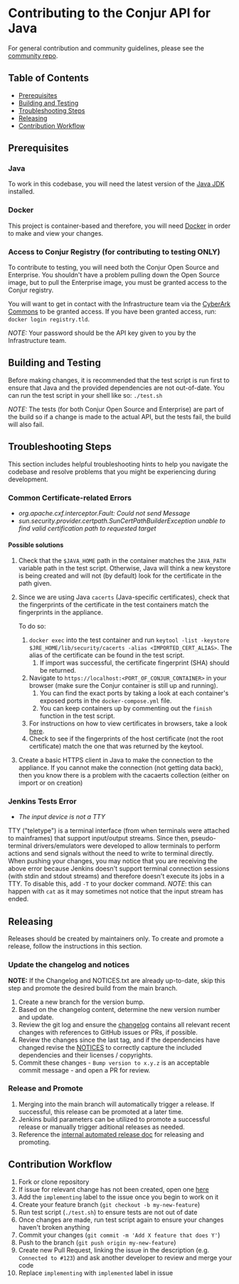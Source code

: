 # Contributing to the Conjur API for Java

For general contribution and community guidelines, please see the [community repo](https://github.com/cyberark/community).

## Table of Contents
- [Prerequisites](#prerequisites)
- [Building and Testing](#building-and-testing)
- [Troubleshooting Steps](#troubleshooting-steps)
- [Releasing](#releasing)
- [Contribution Workflow](#contribution-workflow)

## Prerequisites
### Java
To work in this codebase, you will need the latest version of the [Java JDK](https://www.oracle.com/technetwork/java/javase/downloads/jdk8-downloads-2133151.html) installed.

### Docker
This project is container-based and therefore, you will need [Docker](https://hub.docker.com/) in order to make and view your changes.

### Access to Conjur Registry (for contributing to testing ONLY)
To contribute to testing, you will need both the Conjur Open Source and Enterprise. You shouldn't have a problem pulling down the Open Source image, but to pull the Enterprise image, you must be granted access to the Conjur registry.

You will want to get in contact with the Infrastructure team via the [CyberArk Commons](https://discuss.cyberarkcommons.org/) to be granted access. If you have been granted access, run: `docker login registry.tld`.
 
_NOTE:_ Your password should be the API key given to you by the Infrastructure team.
 

## Building and Testing
Before making changes, it is recommended that the test script is run first to ensure that Java and the provided dependencies are not out-of-date.
You can run the test script in your shell like so:
`./test.sh`

_NOTE:_ The tests (for both Conjur Open Source and Enterprise) are part of the build so if a change is made to the actual API, but the tests fail, the build will also fail.

## Troubleshooting Steps
This section includes helpful troubleshooting hints to help you navigate the codebase and resolve problems that you might be experiencing during development.

### Common Certificate-related Errors
- _org.apache.cxf.interceptor.Fault: Could not send Message_ 
- _sun.security.provider.certpath.SunCertPathBuilderException unable to find valid certification path to requested target_

#### Possible solutions
1. Check that the `$JAVA_HOME` path in the container matches the `JAVA_PATH` variable path in the test script. Otherwise, Java will think a new keystore is being created and will not (by default) look for the certificate in the path given.
2. Since we are using Java `cacerts` (Java-specific certificates), check that the fingerprints of the certificate in the test containers match the fingerprints in the appliance.
    
    To do so: 
    1. `docker exec` into the test container and run `keytool -list -keystore $JRE_HOME/lib/security/cacerts -alias <IMPORTED_CERT_ALIAS>`. The alias of the certificate can be found in the test script.
        1. If import was successful, the certificate fingerprint (SHA) should be returned.
    2. Navigate to `https://localhost:<PORT_OF_CONJUR_CONTAINER>` in your browser (make sure the Conjur container is still up and running). 
        1. You can find the exact ports by taking a look at each container's exposed ports in the `docker-compose.yml` file. 
        2. You can keep containers up by commenting out the `finish` function in the test script.
    3. For instructions on how to view certificates in browsers, take a look [here](https://www.globalsign.com/en/blog/how-to-view-ssl-certificate-details/).
    4. Check to see if the fingerprints of the host certificate (not the root certificate) match the one that was returned by the keytool.

3. Create a basic HTTPS client in Java to make the connection to the appliance. If you cannot make the connection (not getting data back), then you know there is a problem with the cacaerts collection (either on import or on creation)

### Jenkins Tests Error
- _The input device is not a TTY_

TTY ("teletype") is a terminal interface (from when terminals were attached to mainframes) that support input/output streams. Since then, pseudo-terminal drivers/emulators were developed to allow terminals to perform actions and send signals without the need to write to terminal directly. When pushing your changes, you may notice that you are receiving the above error because Jenkins doesn't support terminal connection sessions (with stdin and stdout streams) and therefore doesn't execute its jobs in a TTY. To disable this, add `-T` to your docker command.
    _NOTE_: this can happen with `cat` as it may sometimes not notice that the input stream has ended.

## Releasing

Releases should be created by maintainers only. To create and promote a
release, follow the instructions in this section.

### Update the changelog and notices

**NOTE:** If the Changelog and NOTICES.txt are already up-to-date, skip this
step and promote the desired build from the main branch.

1. Create a new branch for the version bump.
1. Based on the changelog content, determine the new version number and update.
1. Review the git log and ensure the [changelog](CHANGELOG.md) contains all
   relevant recent changes with references to GitHub issues or PRs, if possible.
1. Review the changes since the last tag, and if the dependencies have changed
   revise the [NOTICES](NOTICES.txt) to correctly capture the included
   dependencies and their licenses / copyrights.
1. Commit these changes - `Bump version to x.y.z` is an acceptable commit
   message - and open a PR for review.

### Release and Promote

1. Merging into the main branch will automatically trigger a release.
   If successful, this release can be promoted at a later time.
1. Jenkins build parameters can be utilized to promote a successful release
   or manually trigger aditional releases as needed.
1. Reference the [internal automated release doc](https://github.com/conjurinc/docs/blob/master/reference/infrastructure/automated_releases.md#release-and-promotion-process) for releasing and promoting.

## Contribution Workflow
1. Fork or clone repository
2. If issue for relevant change has not been created, open one [here](https://github.com/cyberark/conjur-api-java/issues)
3. Add the `implementing` label to the issue once you begin to work on it 
4. Create your feature branch (`git checkout -b my-new-feature`)
5. Run test script (`./test.sh`) to ensure tests are not out of date
5. Once changes are made, run test script again to ensure your changes haven't broken anything
6. Commit your changes (`git commit -m 'Add X feature that does Y'`)
7. Push to the branch (`git push origin my-new-feature`)
8. Create new Pull Request, linking the issue in the description (e.g. `Connected to #123`) and ask another developer to review and merge your code
9. Replace `implementing` with `implemented` label in issue
